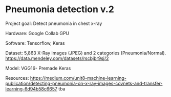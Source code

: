 # Pneumonia detection v.2
Project goal: Detect pneumonia in chest x-ray

Hardware: Google Collab GPU

Software: Tensorflow, Keras

Dataset: 5,863 X-Ray images (JPEG) and 2 categories (Pneumonia/Normal).
https://data.mendeley.com/datasets/rscbjbr9sj/2

Model: VGG16- Premade Keras

Resources:
https://medium.com/unit8-machine-learning-publication/detecting-pneumonia-on-x-ray-images-covnets-and-transfer-learning-6d94b58c6657
tba
